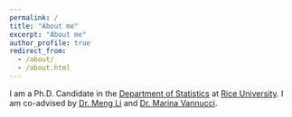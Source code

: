 ```yaml
---
permalink: /
title: "About me"
excerpt: "About me"
author_profile: true
redirect_from: 
  - /about/
  - /about.html
---
```


I am a Ph.D. Candidate in the [Department of Statistics](https://eceweb.rice.edu/) at [Rice University](https://www.rice.edu/). I am co-advised by [Dr. Meng Li](http://meng.rice.edu/) and [Dr. Marina Vannucci](http://marina.blogs.rice.edu/). 
 
